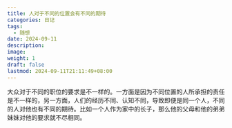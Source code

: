 ```yaml
---
title: 人对于不同的位置会有不同的期待
categories: 日记
tags:
  - 随想
date: 2024-09-11
description: 
image: 
weight: 1
draft: false
lastmod: 2024-09-11T21:11:49+08:00
---
```

大众对于不同的职位的要求是不一样的。一方面是因为不同位置的人所承担的责任是不一样的，另一方面，人们的经历不同、认知不同，导致即便是同一个人，不同的人对他也有不同的期待。比如一个人作为家中的长子，那么他的父母和他的弟弟妺妺对他的要求就不尽相同。




